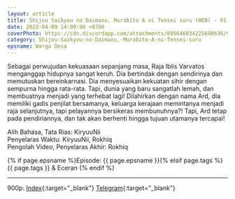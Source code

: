 ```yaml
---
layout: article
title: Shijou Saikyou no Daimaou, Murabito A ni Tensei suru (WEB) - 01
date: 2022-04-09 14:09:00 +0700
coverPhoto: https://cdn.discordapp.com/attachments/895646034225688636/962233742108282962/mpv-shot0064.jpg
category: Shijou-Saikyou-no-Daimaou,-Murabito-A-ni-Tensei-suru
epsname: Warga Desa
---
```


Sebagai perwujudan kekuasaan sepanjang masa, Raja Iblis Varvatos menganggap hidupnya sangat keruh. Dia bertindak dengan sendirinya dan memutuskan bereinkarnasi. Dia menyesuaikan kekuatan sihir dengan sempurna hingga rata-rata. Tapi, dunia yang baru sangatlah lemah, dan membuatnya menjadi yang terhebat lagi! Dilahirkan dengan nama Ard, dia memiliki gadis penjilat bersamanya, keluarga kerajaan memintanya menjadi raja selanjutnya, tapi pelayannya bersikeras membunuhnya?! Tapi, Ard tetap pada pendiriannya, dan tak akan berhenti hingga tujuan utamanya tercapai!


Alih Bahasa, Tata Rias: KiryuuNii
<br>
Penyelaras Waktu: KiryuuNii, Rokhiq
<br>
Pengolah Video, Penyelaras Akhir: Rokhiq

{% if page.epsname %}Episode: {{ page.epsname }}{% elsif page.tags %}{{ page.tags }} & Eceran {% endif %}

---
900p: [Index](https://proyek.a-1ddl.workers.dev/0:/Musim%20Semi%202022/%5BWEB%5D/%5BA-1%5D%20Shijou%20Saikyou%20no%20Daimaou,%20Murabito%20A%20ni%20Tensei%20suru%20%5BWEB%5D%5Bx265%20900p%5D%5BAAC%5D/%5BA-1%5D%20Shijou%20Saikyou%20no%20Daimaou,%20Murabito%20A%20ni%20Tensei%20suru%20-%2001%20%5BWEB%5D%5Bx264%20900p%5D%5BAAC%5D%5B7E924802%5D.mkv){:target="_blank"} [Telegram](https://t.me/a1fansubweeklies/54){:target="_blank"}
